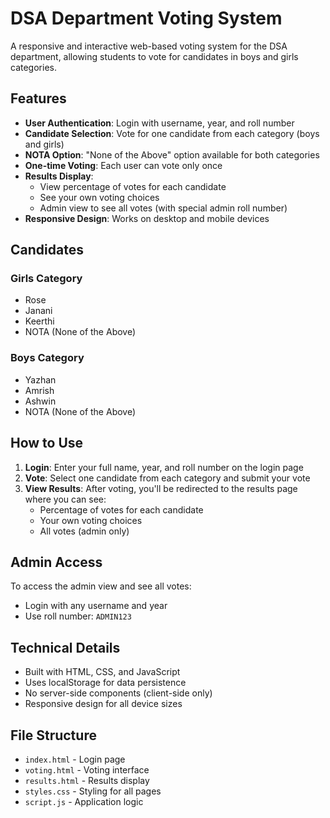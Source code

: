 # DSA Department Voting System

A responsive and interactive web-based voting system for the DSA department, allowing students to vote for candidates in boys and girls categories.

## Features

- **User Authentication**: Login with username, year, and roll number
- **Candidate Selection**: Vote for one candidate from each category (boys and girls)
- **NOTA Option**: "None of the Above" option available for both categories
- **One-time Voting**: Each user can vote only once
- **Results Display**: 
  - View percentage of votes for each candidate
  - See your own voting choices
  - Admin view to see all votes (with special admin roll number)
- **Responsive Design**: Works on desktop and mobile devices

## Candidates

### Girls Category
- Rose
- Janani
- Keerthi
- NOTA (None of the Above)

### Boys Category
- Yazhan
- Amrish
- Ashwin
- NOTA (None of the Above)

## How to Use

1. **Login**: Enter your full name, year, and roll number on the login page
2. **Vote**: Select one candidate from each category and submit your vote
3. **View Results**: After voting, you'll be redirected to the results page where you can see:
   - Percentage of votes for each candidate
   - Your own voting choices
   - All votes (admin only)

## Admin Access

To access the admin view and see all votes:
- Login with any username and year
- Use roll number: `ADMIN123`

## Technical Details

- Built with HTML, CSS, and JavaScript
- Uses localStorage for data persistence
- No server-side components (client-side only)
- Responsive design for all device sizes

## File Structure

- `index.html` - Login page
- `voting.html` - Voting interface
- `results.html` - Results display
- `styles.css` - Styling for all pages
- `script.js` - Application logic
